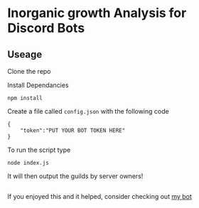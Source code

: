 # Inorganic growth Analysis for Discord Bots

## Useage
Clone the repo

Install Dependancies
```
npm install
```

Create a file called `config.json` with the following code
```
{
    "token":"PUT YOUR BOT TOKEN HERE"
}
```

To run the script type
```
node index.js
```

It will then output the guilds by server owners!


##
If you enjoyed this and it helped, consider checking out [my bot](https://analytics-bot.com/) 
